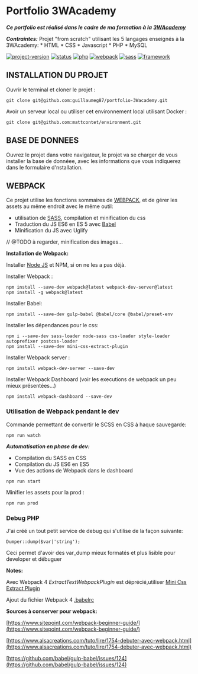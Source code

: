 # Portfolio 3WAcademy

_**Ce portfolio est réalisé dans le cadre de ma formation à la**_ [_**3WAcademy**_](https://3wa.fr/)

_**Contraintes:**_ Projet "from scratch" utilisant les 5 langages enseignés à la 3WAcademy: \* HTML \* CSS \* Javascript \* PHP \* MySQL

[![project-version](https://camo.githubusercontent.com/5021b456a318623c290ed13fe0df6dd6e53ed4ec/68747470733a2f2f696d672e736869656c64732e696f2f62616467652f50726f6a6563745f76657273696f6e2d302e302d7265642e737667)](https://camo.githubusercontent.com/5021b456a318623c290ed13fe0df6dd6e53ed4ec/68747470733a2f2f696d672e736869656c64732e696f2f62616467652f50726f6a6563745f76657273696f6e2d302e302d7265642e737667) [![status](https://camo.githubusercontent.com/2221b6c81273585f47bd4e4402d7778ae65dee0c/68747470733a2f2f696d672e736869656c64732e696f2f62616467652f5374617475732d696e5f646576656c6f706d656e742d626c75652e737667)](https://camo.githubusercontent.com/2221b6c81273585f47bd4e4402d7778ae65dee0c/68747470733a2f2f696d672e736869656c64732e696f2f62616467652f5374617475732d696e5f646576656c6f706d656e742d626c75652e737667) [![php](https://camo.githubusercontent.com/f52b82f1eced1ec7dac2a1f8e2c4acd4948e77e6/68747470733a2f2f696d672e736869656c64732e696f2f62616467652f7068702d372e332d626c756576696f6c65742e7376673f6c6f676f3d706870)](https://camo.githubusercontent.com/f52b82f1eced1ec7dac2a1f8e2c4acd4948e77e6/68747470733a2f2f696d672e736869656c64732e696f2f62616467652f7068702d372e332d626c756576696f6c65742e7376673f6c6f676f3d706870) [![webpack](https://camo.githubusercontent.com/89b8e66a3a5b8ccb52eb980e4b5633e6fb0b7ebc/68747470733a2f2f696d672e736869656c64732e696f2f62616467652f7765627061636b2d342e33392d79656c6c6f772e7376673f6c6f676f3d7765627061636b)](https://camo.githubusercontent.com/89b8e66a3a5b8ccb52eb980e4b5633e6fb0b7ebc/68747470733a2f2f696d672e736869656c64732e696f2f62616467652f7765627061636b2d342e33392d79656c6c6f772e7376673f6c6f676f3d7765627061636b) [![sass](https://camo.githubusercontent.com/75abf4e371f91d04ea85eda5791a5ae17aea3a40/68747470733a2f2f696d672e736869656c64732e696f2f62616467652f6373732d736173732d70696e6b2e7376673f6c6f676f3d73617373)](https://camo.githubusercontent.com/75abf4e371f91d04ea85eda5791a5ae17aea3a40/68747470733a2f2f696d672e736869656c64732e696f2f62616467652f6373732d736173732d70696e6b2e7376673f6c6f676f3d73617373) [![framework](https://camo.githubusercontent.com/343507ef71916113d9e1a053045eda4c90273ee0/68747470733a2f2f696d672e736869656c64732e696f2f62616467652f6672616d65776f726b2d66726f6d5f736372617463682d626c61636b2e737667)](https://camo.githubusercontent.com/343507ef71916113d9e1a053045eda4c90273ee0/68747470733a2f2f696d672e736869656c64732e696f2f62616467652f6672616d65776f726b2d66726f6d5f736372617463682d626c61636b2e737667)

## INSTALLATION DU PROJET

Ouvrir le terminal et cloner le projet :

```text
git clone git@github.com:guillaumeg87/portfolio-3Wacademy.git
```

Avoir un serveur local ou utiliser cet environnement local utilisant Docker :

```text
git clone git@github.com:mattcontet/environment.git
```

## BASE DE DONNEES

Ouvrez le projet dans votre navigateur, le projet va se charger de vous installer la base de donnéee, avec les informations que vous indiquerez dans le formulaire d'nstallation.

## WEBPACK

Ce projet utilise les fonctions sommaires de [WEBPACK](https://webpack.js.org/), et de gérer les assets au même endroit avec le même outil:

* utilisation de [SASS](https://sass-lang.com/), compilation et minification du css
* Traduction du JS ES6 en ES 5 avec [Babel](https://babeljs.io/)
* Minification du JS avec Uglify

// @TODO à regarder, minification des images...

**Installation de Webpack:**

Installer [Node JS](https://nodejs.org/en/) et NPM, si on ne les a pas déjà.

Installer Webpack :

```text
npm install --save-dev webpack@latest webpack-dev-server@latest
npm install -g webpack@latest
```

Installer Babel:

```text
npm install --save-dev gulp-babel @babel/core @babel/preset-env
```

Installer les dépendances pour le css:

```text
npm i --save-dev sass-loader node-sass css-loader style-loader autoprefixer postcss-loader
npm install --save-dev mini-css-extract-plugin
```

Installer Webpack server :

```text
npm install webpack-dev-server --save-dev
```

Installer Webpack Dashboard \(voir les executions de webpack un peu mieux présentées...\)

```text
npm install webpack-dashboard --save-dev
```

### Utilisation de Webpack pendant le dev

Commande permettant de convertir le SCSS en CSS à haque sauvegarde:

```text
npm run watch
```

_**Automatisation en phase de dev:**_

* Compilation du SASS en CSS
* Compilation du JS ES6 en ES5
* Vue des actions de Webpack dans le dashboard

```text
npm run start
```

Minifier les assets pour la prod :

```text
npm run prod
```

### Debug PHP

J'ai créé un tout petit service de debug qui s'utilise de la façon suivante:

```text
Dumper::dump($var|'string');
```

Ceci permet d'avoir des var\_dump mieux formatés et plus lisible pour developer et débuguer

**Notes:**

Avec Webpack 4 _ExtractTextWebpackPlugin_ est déprécié,utiliser [Mini Css Extract Plugin](https://webpack.js.org/plugins/mini-css-extract-plugin/#root)

Ajout du fichier Webpack 4 [.babelrc](https://stackoverflow.com/questions/52092739/upgrade-to-babel-7-cannot-read-property-bindings-of-null/52092788)

**Sources à conserver pour webpack:**

[https://www.sitepoint.com/webpack-beginner-guide/](https://www.sitepoint.com/webpack-beginner-guide/)

[https://www.alsacreations.com/tuto/lire/1754-debuter-avec-webpack.html](https://www.alsacreations.com/tuto/lire/1754-debuter-avec-webpack.html)

[https://github.com/babel/gulp-babel/issues/124](https://github.com/babel/gulp-babel/issues/124)


